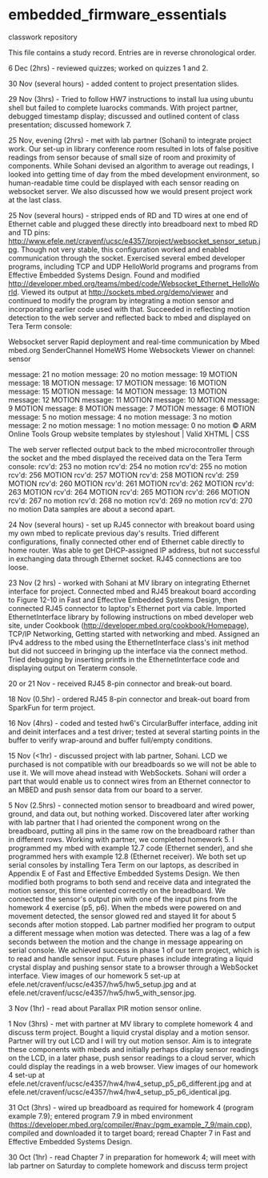 embedded_firmware_essentials
============================
classwork repository

This file contains a study record. Entries are in reverse chronological order.

6 Dec (2hrs) - reviewed quizzes; worked on quizzes 1 and 2.

30 Nov (several hours) - added content to project presentation slides.

29 Nov (3hrs) - Tried to follow HW7 instructions to install lua using ubuntu shell but failed to complete luarocks commands. With project partner, debugged timestamp display; discussed and outlined content of class presentation; discussed homework 7.

25 Nov, evening (2hrs) - met with lab partner (Sohani) to integrate project work.  Our set-up in library conference room resulted in lots of false positive readings from sensor because of small size of room and proximity of components.  While Sohani devised an algorithm to average out readings, I looked into getting time of day from the mbed development environment, so human-readable time could be displayed with each sensor reading on websocket server.  We also discussed how we would present project work at the last class.

25 Nov (several hours) - stripped ends of RD and TD wires at one end of Ethernet cable and plugged these directly into breadboard next to mbed RD and TD pins:  http://www.efele.net/cravenf/ucsc/e4357/project/websocket_sensor_setup.jpg.  Though not very stable, this configuration worked and enabled communication through the socket.  Exercised several embed developer programs, including TCP and UDP HelloWorld programs and programs from Effective Embedded Systems Design.  Found and modified http://developer.mbed.org/teams/mbed/code/Websocket_Ethernet_HelloWorld.  Viewed its output at http://sockets.mbed.org/demo/viewer and continued to modify the program by integrating a motion sensor and incorporating earlier code used with that.  Succeeded in reflecting motion detection to the web server and reflected back to mbed and displayed on Tera Term console:

Websocket server
Rapid deployment and real-time communication by Mbed
mbed.org
SenderChannel HomeWS Home
Websockets Viewer on channel: sensor 

message: 21 no motion
message: 20 no motion
message: 19 MOTION
message: 18 MOTION
message: 17 MOTION
message: 16 MOTION
message: 15 MOTION
message: 14 MOTION
message: 13 MOTION
message: 12 MOTION
message: 11 MOTION
message: 10 MOTION
message: 9 MOTION
message: 8 MOTION
message: 7 MOTION
message: 6 MOTION
message: 5 no motion
message: 4 no motion
message: 3 no motion
message: 2 no motion
message: 1 no motion
message: 0 no motion
© ARM Online Tools Group        website templates by styleshout | Valid XHTML | CSS

The web server reflected output back to the mbed microcontroller through the socket and the mbed displayed the received data on the Tera Term console:
rcv'd: 253 no motion
rcv'd: 254 no motion
rcv'd: 255 no motion
rcv'd: 256 MOTION
rcv'd: 257 MOTION
rcv'd: 258 MOTION
rcv'd: 259 MOTION
rcv'd: 260 MOTION
rcv'd: 261 MOTION
rcv'd: 262 MOTION
rcv'd: 263 MOTION
rcv'd: 264 MOTION
rcv'd: 265 MOTION
rcv'd: 266 MOTION
rcv'd: 267 no motion
rcv'd: 268 no motion
rcv'd: 269 no motion
rcv'd: 270 no motion
Data samples are about a second apart.

24 Nov (several hours) - set up RJ45 connector with breakout board using my own mbed to replicate previous day's results.  Tried different configurations, finally connected other end of Ethernet cable directly to home router.  Was able to get DHCP-assigned IP address, but not successful in exchanging data through Ethernet socket.  RJ45 connections are too loose.

23 Nov (2 hrs) - worked with Sohani at MV library on integrating Ethernet interface for project.  Connected mbed and RJ45 breakout board according to Figure 12-10 in Fast and Effective Embedded Systems Design, then connected RJ45 connector to laptop's Ethernet port via cable.  Imported EthernetInterface library by following instructions on mbed developer web site, under Cookbook (http://developer.mbed.org/cookbook/Homepage), TCP/IP Networking, Getting started with networking and mbed.  Assigned an IPv4 address to the mbed using the EthernetInterface class's init method but did not succeed in bringing up the interface via the connect method.  Tried debugging by inserting printfs in the EthernetInterface code and displaying output on Teraterm console.

20 or 21 Nov - received RJ45 8-pin connector and break-out board.

18 Nov (0.5hr) - ordered RJ45 8-pin connector and break-out board from SparkFun for term project.

16 Nov (4hrs) - coded and tested hw6's CircularBuffer interface, adding init and deinit interfaces and a test driver; tested at several starting points in the buffer to verify wrap-around and buffer full/empty conditions.

15 Nov (<1hr) - discussed project with lab partner, Sohani.  LCD we purchased is not compatible with our breadboards so we will not be able to use it.  We will move ahead instead with WebSockets.  Sohani will order a part that would enable us to connect wires from an Ethernet connector to an MBED and push sensor data from our board to a server.

5 Nov (2.5hrs) - connected motion sensor to breadboard and wired power, ground, and data out, but nothing worked.  Discovered later after working with lab partner that I had oriented the component wrong on the breadboard, putting all pins in the same row on the breadboard rather than in different rows.  Working with partner, we completed homework 5.  I programmed my mbed with example 12.7 code (Ethernet sender), and she programmed hers with example 12.8 (Ethernet receiver).  We both set up serial consoles by installing Tera Term on our laptops, as described in Appendix E of Fast and Effective Embedded Systems Design.  We then modified both programs to both send and receive data and integrated the motion sensor, this time oriented correctly on the breadboard.  We connected the sensor's output pin with one of the input pins from the homework 4 exercise (p5, p6).  When the mbeds were powered on and movement detected, the sensor glowed red and stayed lit for about 5 seconds after motion stopped.  Lab partner modified her program to output a different message when motion was detected.  There was a lag of a few seconds between the motion and the change in message appearing on serial console.  We achieved success in phase 1 of our term project, which is to read and handle sensor input.  Future phases include integrating a liquid crystal display and pushing sensor state to a browser through a WebSocket interface.  View images of our homework 5 set-up at efele.net/cravenf/ucsc/e4357/hw5/hw5_setup.jpg and at
efele.net/cravenf/ucsc/e4357/hw5/hw5_with_sensor.jpg.

3 Nov (1hr) - read about Parallax PIR motion sensor online.

1 Nov (3hrs) - met with partner at MV library to complete homework 4 and discuss term project. Bought a liquid crystal display and a motion sensor.  Partner will try out LCD and I will try out motion sensor.  Aim is to integrate these components with mbeds and initially perhaps display sensor readings on the LCD, in a later phase, push sensor readings to a cloud server, which could display the readings in a web browser.  View images of our homework 4 set-up at efele.net/cravenf/ucsc/e4357/hw4/hw4_setup_p5_p6_different.jpg and at efele.net/cravenf/ucsc/e4357/hw4/hw4_setup_p5_p6_identical.jpg.

31 Oct (3hrs) - wired up breadboard as required for homework 4 (program example 7.9); entered program 7.9 in mbed environment (https://developer.mbed.org/compiler/#nav:/pgm_example_7_9/main.cpp), compiled and downloaded it to target board; reread Chapter 7 in Fast and Effective Embedded Systems Design.

30 Oct (1hr) - read Chapter 7 in preparation for homework 4; will meet with lab partner on Saturday to complete homework and discuss term project



